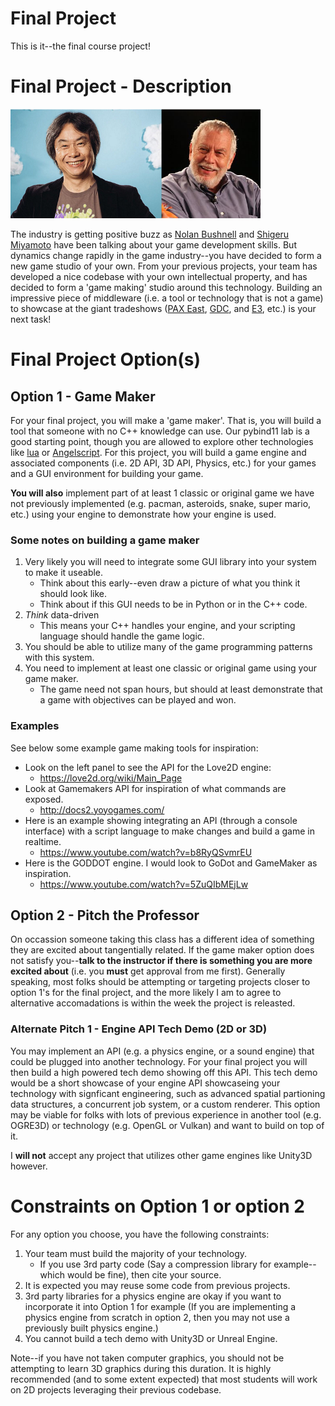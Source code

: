 # Final Project

This is it--the final course project!

# Final Project - Description

<img width="400px" src="./media/greats.png">

The industry is getting positive buzz as [Nolan Bushnell](https://en.wikipedia.org/wiki/Nolan_Bushnell) and [Shigeru Miyamoto](https://en.wikipedia.org/wiki/Shigeru_Miyamoto) have been talking about your game development skills. But dynamics change rapidly in the game industry--you have decided to form a new game studio of your own. From your previous projects, your team has developed a nice codebase with your own intellectual property, and has decided to form a 'game making' studio around this technology. Building an impressive piece of middleware (i.e. a tool or technology that is not a game) to showcase at the giant tradeshows ([PAX East](http://east.paxsite.com/), [GDC](https://www.gdconf.com/), and [E3](https://www.e3expo.com/), etc.) is your next task!

# Final Project Option(s)

## Option 1 - Game Maker

For your final project, you will make a 'game maker'. That is, you will build a tool that someone with no C++ knowledge can use. Our pybind11 lab is a good starting point, though you are allowed to explore other technologies like [lua](https://www.lua.org/) or [Angelscript](https://www.angelcode.com/angelscript/). For this project, you will build a game engine and associated components (i.e. 2D API, 3D API, Physics, etc.) for your games and a GUI environment for building your game. 

**You will also** implement part of at least 1 classic or original game we have not previously implemented (e.g. pacman, asteroids, snake, super mario, etc.) using your engine to demonstrate how your engine is used.

### Some notes on building a game maker

1. Very likely you will need to integrate some GUI library into your system to make it useable.
   - Think about this early--even draw a picture of what you think it should look like.
   - Think about if this GUI needs to be in Python or in the C++ code.
2. *Think* data-driven
   - This means your C++ handles your engine, and your scripting language should handle the game logic.
3. You should be able to utilize many of the game programming patterns with this system.  
4. You need to implement at least one classic or original game using your game maker.
   - The game need not span hours, but should at least demonstrate that a game with objectives can be played and won.

### Examples

See below some example game making tools for inspiration:

- Look on the left panel to see the API for the Love2D engine: 
   - https://love2d.org/wiki/Main_Page
- Look at Gamemakers API for inspiration of what commands are exposed. 
   - http://docs2.yoyogames.com/
- Here is an example showing integrating an API (through a console interface) with a script language to make changes and build a game in realtime.
   - https://www.youtube.com/watch?v=b8RyQSvmrEU
- Here is the GODDOT engine. I would look to GoDot and GameMaker as inspiration.
   -  https://www.youtube.com/watch?v=5ZuQIbMEjLw

## Option 2 - Pitch the Professor

On occassion someone taking this class has a different idea of something they are excited about tangentially related. If the game maker option does not satisfy you--**talk to the instructor if there is something you are more excited about** (i.e. you **must** get approval from me first). Generally speaking, most folks should be attempting or targeting projects closer to option 1's for the final project, and the more likely I am to agree to alternative accomadations is within the week the project is releasted.

### Alternate Pitch 1 - Engine API Tech Demo (2D or 3D)

You may implement an API (e.g. a physics engine, or a sound engine) that could be plugged into another technology. For your final project you will then build a high powered tech demo showing off this API. This tech demo would be a short showcase of your engine API showcaseing your technology with signficant engineering, such as advanced spatial partioning data structures, a concurrent job system, or a custom renderer. This option may be viable for folks with lots of previous experience in another tool (e.g. OGRE3D) or technology (e.g. OpenGL or Vulkan) and want to build on top of it.

I **will not** accept any project that utilizes other game engines like Unity3D however.

<!--
#### Some notes on building an engine API

1. For this project you are building a C/C++ API to solve a specific game engine need (e.g. a physics engine, a sound engine).
2. You need to demonstrate its usefulness in a concrete way.
   - Building your engine as a shared library(.so, .dylib, .dll) and using it in another engine.
   - Concrete examples:
      - You build a physics engine as a .dll, and use it with OGRE3D.
      - You build a physics engine and use it with pygame and all of the physics are handled by your library.
3. You need to demonstrate useful game programming patterns with this system.
4. You need to implement at least one classic or original game using your engine API.

## Examples

See below some examples engine apis for inspiration.

- A physics engine with many samples
   - https://www.youtube.com/watch?v=ni-SmkCY-Sw (2D game demo showing off only 1 feature that is sufficiently complex)
- This is a illumination/lighting engine 
   - https://www.youtube.com/watch?v=4W8zxAV8RRY (2D game engine lighting effects)
   - This project does not however have much *wow* factor. (Probably a B- project)
- Here is another illumination engine
   - https://www.youtube.com/watch?v=LseTVMkG7V8 
   - An even better 2D game engine lighting effects, something like this is final project worthy if incorporated into platformer. (Probably in the B+/A- range as it looks like some actual physics are being used, and there is a neat 'debugging' mode to show where light is reaching)
- Here is another lighting engine 
   - https://www.youtube.com/watch?v=jVlxmC2qBGU (Unity3D Tech demo showing off one simple but high powered toggable feature in an editor).
   - This project has a nice GUI, updates in realtime, and looks like it could 
- https://www.youtube.com/watch?v=wB1pcXtEwIs Shows off a subset of a physics engine in use.
   - Here is a more concrete example of the API that would be implemented in tutorial form: https://www.youtube.com/watch?v=3Oay1YxkP5c&list=PLEETnX-uPtBXm1KEr_2zQ6K_0hoGH6JJ0
-->

# Constraints on Option 1 or option 2

For any option you choose, you have the following constraints:

1. Your team must build the majority of your technology.
   - If you use 3rd party code (Say a compression library for example--which would be fine), then cite your source.
2. It is expected you may reuse some code from previous projects.
3. 3rd party libraries for a physics engine are okay if you want to incorporate it into Option 1 for example (If you are implementing a physics engine from scratch in option 2, then you may not use a previously built physics engine.)
4. You cannot build a tech demo with Unity3D or Unreal Engine.

Note--if you have not taken computer graphics, you should not be attempting to learn 3D graphics during this duration. It is highly recommended (and to some extent expected) that most students will work on 2D projects leveraging their previous codebase.
